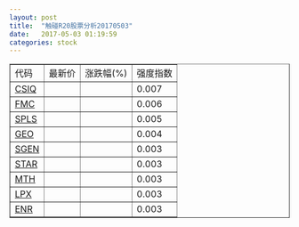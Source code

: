 ```yaml
---
layout: post
title:  "触碰R20股票分析20170503"
date:   2017-05-03 01:19:59
categories: stock
---
```

<script type="text/javascript">
var stockList = []
stockList.push('gb_csiq');
stockList.push('gb_fmc');
stockList.push('gb_spls');
stockList.push('gb_geo');
stockList.push('gb_sgen');
stockList.push('gb_star');
stockList.push('gb_mth');
stockList.push('gb_lpx');
stockList.push('gb_enr');
</script>

<table border="1">
 <tr>
 <td>代码</td>
  <td>最新价</td>
  <td>涨跌幅(%)</td>
 <td>强度指数</td>
</tr>
  <tr id="csiq"><td><a href="http://stock.finance.sina.com.cn/usstock/quotes/CSIQ.html" target="_blank">CSIQ</a></td><td></td><td></td><td>0.007</td></tr>
  <tr id="fmc"><td><a href="http://stock.finance.sina.com.cn/usstock/quotes/FMC.html" target="_blank">FMC</a></td><td></td><td></td><td>0.006</td></tr>
  <tr id="spls"><td><a href="http://stock.finance.sina.com.cn/usstock/quotes/SPLS.html" target="_blank">SPLS</a></td><td></td><td></td><td>0.005</td></tr>
  <tr id="geo"><td><a href="http://stock.finance.sina.com.cn/usstock/quotes/GEO.html" target="_blank">GEO</a></td><td></td><td></td><td>0.004</td></tr>
  <tr id="sgen"><td><a href="http://stock.finance.sina.com.cn/usstock/quotes/SGEN.html" target="_blank">SGEN</a></td><td></td><td></td><td>0.003</td></tr>
  <tr id="star"><td><a href="http://stock.finance.sina.com.cn/usstock/quotes/STAR.html" target="_blank">STAR</a></td><td></td><td></td><td>0.003</td></tr>
  <tr id="mth"><td><a href="http://stock.finance.sina.com.cn/usstock/quotes/MTH.html" target="_blank">MTH</a></td><td></td><td></td><td>0.003</td></tr>
  <tr id="lpx"><td><a href="http://stock.finance.sina.com.cn/usstock/quotes/LPX.html" target="_blank">LPX</a></td><td></td><td></td><td>0.003</td></tr>
  <tr id="enr"><td><a href="http://stock.finance.sina.com.cn/usstock/quotes/ENR.html" target="_blank">ENR</a></td><td></td><td></td><td>0.003</td></tr>
</table>
